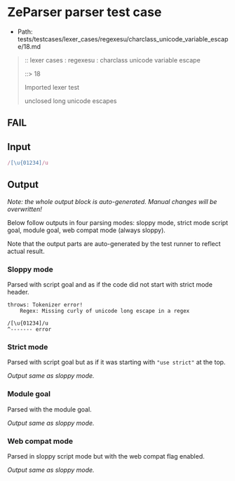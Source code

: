 # ZeParser parser test case

- Path: tests/testcases/lexer_cases/regexesu/charclass_unicode_variable_escape/18.md

> :: lexer cases : regexesu : charclass unicode variable escape
>
> ::> 18
>
> Imported lexer test
>
> unclosed long unicode escapes

## FAIL

## Input

`````js
/[\u{01234]/u
`````

## Output

_Note: the whole output block is auto-generated. Manual changes will be overwritten!_

Below follow outputs in four parsing modes: sloppy mode, strict mode script goal, module goal, web compat mode (always sloppy).

Note that the output parts are auto-generated by the test runner to reflect actual result.

### Sloppy mode

Parsed with script goal and as if the code did not start with strict mode header.

`````
throws: Tokenizer error!
    Regex: Missing curly of unicode long escape in a regex

/[\u{01234]/u
^------- error
`````

### Strict mode

Parsed with script goal but as if it was starting with `"use strict"` at the top.

_Output same as sloppy mode._

### Module goal

Parsed with the module goal.

_Output same as sloppy mode._

### Web compat mode

Parsed in sloppy script mode but with the web compat flag enabled.

_Output same as sloppy mode._
